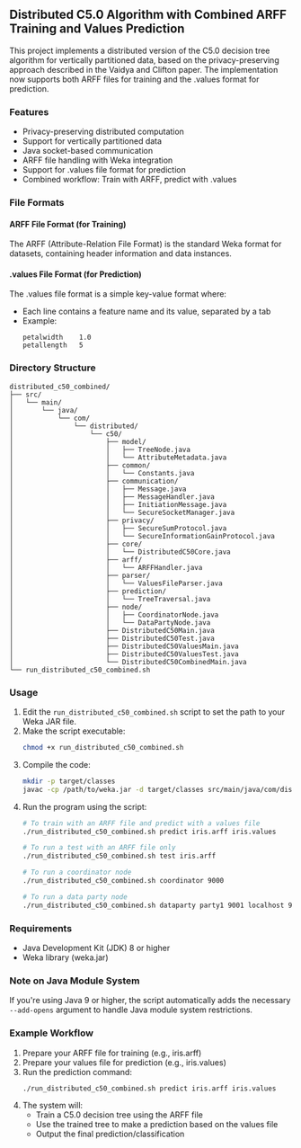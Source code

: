 ## Distributed C5.0 Algorithm with Combined ARFF Training and Values Prediction

This project implements a distributed version of the C5.0 decision tree algorithm for vertically partitioned data, based on the privacy-preserving approach described in the Vaidya and Clifton paper. The implementation now supports both ARFF files for training and the .values format for prediction.

### Features

- Privacy-preserving distributed computation
- Support for vertically partitioned data
- Java socket-based communication
- ARFF file handling with Weka integration
- Support for .values file format for prediction
- Combined workflow: Train with ARFF, predict with .values

### File Formats

#### ARFF File Format (for Training)
The ARFF (Attribute-Relation File Format) is the standard Weka format for datasets, containing header information and data instances.

#### .values File Format (for Prediction)
The .values file format is a simple key-value format where:
- Each line contains a feature name and its value, separated by a tab
- Example:
  ```
  petalwidth	1.0
  petallength	5
  ```

### Directory Structure

```
distributed_c50_combined/
├── src/
│   └── main/
│       └── java/
│           └── com/
│               └── distributed/
│                   └── c50/
│                       ├── model/
│                       │   ├── TreeNode.java
│                       │   └── AttributeMetadata.java
│                       ├── common/
│                       │   └── Constants.java
│                       ├── communication/
│                       │   ├── Message.java
│                       │   ├── MessageHandler.java
│                       │   ├── InitiationMessage.java
│                       │   └── SecureSocketManager.java
│                       ├── privacy/
│                       │   ├── SecureSumProtocol.java
│                       │   └── SecureInformationGainProtocol.java
│                       ├── core/
│                       │   └── DistributedC50Core.java
│                       ├── arff/
│                       │   └── ARFFHandler.java
│                       ├── parser/
│                       │   └── ValuesFileParser.java
│                       ├── prediction/
│                       │   └── TreeTraversal.java
│                       ├── node/
│                       │   ├── CoordinatorNode.java
│                       │   └── DataPartyNode.java
│                       ├── DistributedC50Main.java
│                       ├── DistributedC50Test.java
│                       ├── DistributedC50ValuesMain.java
│                       ├── DistributedC50ValuesTest.java
│                       └── DistributedC50CombinedMain.java
└── run_distributed_c50_combined.sh
```

### Usage

1. Edit the `run_distributed_c50_combined.sh` script to set the path to your Weka JAR file.
2. Make the script executable:
   ```bash
   chmod +x run_distributed_c50_combined.sh
   ```
3. Compile the code:
   ```bash
   mkdir -p target/classes
   javac -cp /path/to/weka.jar -d target/classes src/main/java/com/distributed/c50/*/*.java src/main/java/com/distributed/c50/*.java
   ```
4. Run the program using the script:
   ```bash
   # To train with an ARFF file and predict with a values file
   ./run_distributed_c50_combined.sh predict iris.arff iris.values
   
   # To run a test with an ARFF file only
   ./run_distributed_c50_combined.sh test iris.arff
   
   # To run a coordinator node
   ./run_distributed_c50_combined.sh coordinator 9000
   
   # To run a data party node
   ./run_distributed_c50_combined.sh dataparty party1 9001 localhost 9000 data.arff
   ```

### Requirements

- Java Development Kit (JDK) 8 or higher
- Weka library (weka.jar)

### Note on Java Module System

If you're using Java 9 or higher, the script automatically adds the necessary `--add-opens` argument to handle Java module system restrictions.

### Example Workflow

1. Prepare your ARFF file for training (e.g., iris.arff)
2. Prepare your values file for prediction (e.g., iris.values)
3. Run the prediction command:
   ```bash
   ./run_distributed_c50_combined.sh predict iris.arff iris.values
   ```
4. The system will:
   - Train a C5.0 decision tree using the ARFF file
   - Use the trained tree to make a prediction based on the values file
   - Output the final prediction/classification

